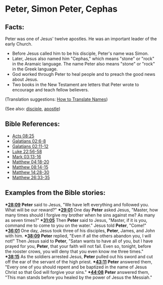 # Peter, Simon Peter, Cephas #

## Facts: ##

Peter was one of Jesus' twelve apostles. He was an important leader of the early Church.

* Before Jesus called him to be his disciple, Peter's name was Simon.
* Later, Jesus also named him "Cephas," which means "stone" or "rock" in the Aramaic language. The name Peter also means "stone" or "rock" in the Greek language.
* God worked through Peter to heal people and to preach the good news about Jesus.
* Two books in the New Testament are letters that Peter wrote to encourage and teach fellow believers.

(Translation suggestions: [How to Translate Names](en/ta-vol1/translate/man/translate-names))

(See also: [disciple](../kt/disciple.md), [apostle](../kt/apostle.md))

## Bible References: ##

* [Acts 08:25](en/tn/act/help/08/25)
* [Galatians 02:6-8](en/tn/gal/help/02/06)
* [Galatians 02:11-12](en/tn/gal/help/02/11)
* [Luke 22:56-58](en/tn/luk/help/22/56)
* [Mark 03:13-16](en/tn/mrk/help/03/13)
* [Matthew 04:18-20](en/tn/mat/help/04/18)
* [Matthew 08:14-15](en/tn/mat/help/08/14)
* [Matthew 14:28-30](en/tn/mat/help/14/28)
* [Matthew 26:33-35](en/tn/mat/help/26/33)

## Examples from the Bible stories: ##

  __*[28:09](en/tn/obs/help/28/09)__ __Peter__ said to Jesus, "We have left everything and followed you. What will be our reward?"
  __*[29:01](en/tn/obs/help/29/01)__ One day __Peter__ asked Jesus, "Master, how many times should I forgive my brother when he sins against me? As many as seven times?"
  __*[31:05](en/tn/obs/help/31/05)__ Then __Peter__ said to Jesus, "Master, if it is you, command me to come to you on the water." Jesus told __Peter__, "Come!"
  __*[36:01](en/tn/obs/help/36/01)__ One day, Jesus took three of his disciples, __Peter__, James, and John with him.
  __*[38:09](en/tn/obs/help/38/09)__ __Peter__ replied, "Even if all the others abandon you, I will not!" Then Jesus said to __Peter__, "Satan wants to have all of you, but I have prayed for you, __Peter__, that your faith will not fail. Even so, tonight, before the rooster crows, you will deny that you even know me three times."
  __*[38:15](en/tn/obs/help/38/15)__ As the soldiers arrested Jesus, __Peter__ pulled out his sword and cut off the ear of the servant of the high priest.
  __*[43:11](en/tn/obs/help/43/11)__ __Peter__ answered them, "Every one of you should repent and be baptized in the name of Jesus Christ so that God will forgive your sins."
  __*[44:08](en/tn/obs/help/44/08)__ __Peter__ answered them, "This man stands before you healed by the power of Jesus the Messiah."